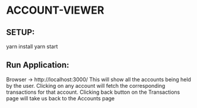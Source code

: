# ACCOUNT-VIEWER

## SETUP:
 yarn install
 yarn start

## Run Application:
Browser -> http://localhost:3000/
This will show all the accounts being held by the user.
Clicking on any account will fetch the corresponding transactions for that account.
Clicking back button on the Transactions page will take us back to the Accounts page